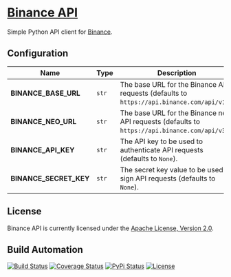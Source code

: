 # [Binance API](http://binance-api.hive.pt)

Simple Python API client for [Binance](https://www.binance.com).

## Configuration

| Name                   | Type  | Description                                                                                    |
| ---------------------- | ----- | ---------------------------------------------------------------------------------------------- |
| **BINANCE_BASE_URL**   | `str` | The base URL for the Binance API requests (defaults to `https://api.binance.com/api/v1/`).     |
| **BINANCE_NEO_URL**    | `str` | The base URL for the Binance new API requests (defaults to `https://api.binance.com/api/v3/`). |
| **BINANCE_API_KEY**    | `str` | The API key to be used to authenticate API requests (defaults to `None`).                      |
| **BINANCE_SECRET_KEY** | `str` | The secret key value to be used to sign API requests (defaults to `None`).                     |

## License

Binance API is currently licensed under the [Apache License, Version 2.0](http://www.apache.org/licenses/).

## Build Automation

[![Build Status](https://github.com/hivesolutions/binance-api/workflows/Main%20Workflow/badge.svg)](https://github.com/hivesolutions/binance-api/actions)
[![Coverage Status](https://coveralls.io/repos/hivesolutions/binance-api/badge.svg?branch=master)](https://coveralls.io/r/hivesolutions/binance-api?branch=master)
[![PyPi Status](https://img.shields.io/pypi/v/binance-api.svg)](https://pypi.python.org/pypi/binance-api)
[![License](https://img.shields.io/badge/license-Apache%202.0-blue.svg)](https://www.apache.org/licenses/)
